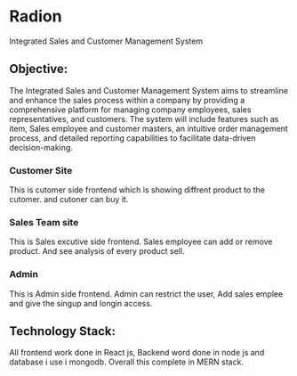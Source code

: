# Radion

Integrated Sales and Customer Management System

## Objective:

The Integrated Sales and Customer Management System aims to streamline and enhance the sales process within a company by providing a comprehensive platform for managing company employees, sales representatives, and customers. The system will include features such as item, Sales employee and customer masters, an intuitive order management process, and detailed reporting capabilities to facilitate data-driven decision-making.

### Customer Site

This is cutomer side frontend which is showing diffrent product to the cutomer. and cutoner can buy it.

### Sales Team site

This is Sales excutive side frontend. Sales employee can add or remove product. And see analysis of every product sell.

### Admin

This is Admin side frontend. Admin can restrict the user, Add sales emplee and give the singup and longin access.

## Technology Stack:

All frontend work done in React js, Backend word done in node js and database i use i mongodb. Overall this complete in MERN stack.
